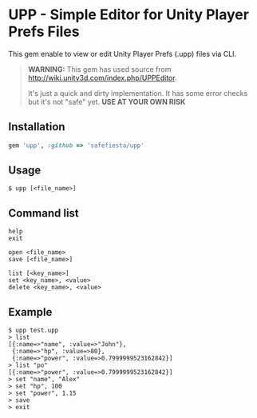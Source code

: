 UPP - Simple Editor for Unity Player Prefs Files
================================================

This gem enable to view or edit Unity Player Prefs (.upp) files via CLI.

> **WARNING:** This gem has used source from <http://wiki.unity3d.com/index.php/UPPEditor>.
>
> It's just a quick and dirty implementation. It has some error checks but it's not "safe" yet.
> **USE AT YOUR OWN RISK**

Installation
------------
```ruby
gem 'upp', :github => 'safefiesta/upp'
```

Usage
-----
    $ upp [<file_name>]

Command list
------------
    help
    exit
    
    open <file_name>
    save [<file_name>]
    
    list [<key_name>]
    set <key_name>, <value>
    delete <key_name>, <value>

Example
-------
    $ upp test.upp
    > list
    [{:name=>"name", :value=>"John"},
     {:name=>"hp", :value=>80},
     {:name=>"power", :value=>0.7999999523162842}]
    > list "po"
    [{:name=>"power", :value=>0.7999999523162842}]
    > set "name", "Alex"
    > set "hp", 100
    > set "power", 1.15
    > save
    > exit

